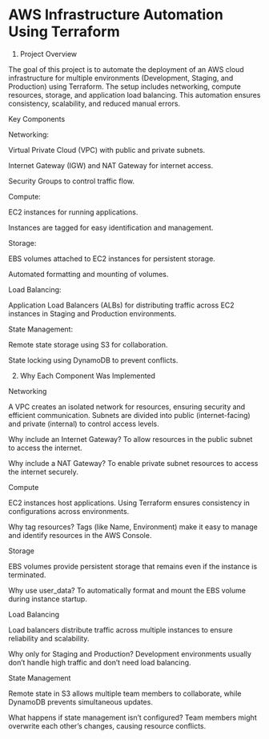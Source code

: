 # AWS Infrastructure Automation Using Terraform
1. Project Overview

The goal of this project is to automate the deployment of an AWS cloud infrastructure for multiple environments (Development, Staging, and Production) using Terraform. The setup includes networking, compute resources, storage, and application load balancing. This automation ensures consistency, scalability, and reduced manual errors.

Key Components

Networking:

Virtual Private Cloud (VPC) with public and private subnets.

Internet Gateway (IGW) and NAT Gateway for internet access.

Security Groups to control traffic flow.

Compute:

EC2 instances for running applications.

Instances are tagged for easy identification and management.

Storage:

EBS volumes attached to EC2 instances for persistent storage.

Automated formatting and mounting of volumes.

Load Balancing:

Application Load Balancers (ALBs) for distributing traffic across EC2 instances in Staging and Production environments.

State Management:

Remote state storage using S3 for collaboration.

State locking using DynamoDB to prevent conflicts.

2. Why Each Component Was Implemented

Networking

A VPC creates an isolated network for resources, ensuring security and efficient communication. Subnets are divided into public (internet-facing) and private (internal) to control access levels.

Why include an Internet Gateway?
To allow resources in the public subnet to access the internet.

Why include a NAT Gateway?
To enable private subnet resources to access the internet securely.

Compute

EC2 instances host applications. Using Terraform ensures consistency in configurations across environments.

Why tag resources?
Tags (like Name, Environment) make it easy to manage and identify resources in the AWS Console.

Storage

EBS volumes provide persistent storage that remains even if the instance is terminated.

Why use user_data?
To automatically format and mount the EBS volume during instance startup.

Load Balancing

Load balancers distribute traffic across multiple instances to ensure reliability and scalability.

Why only for Staging and Production?
Development environments usually don’t handle high traffic and don’t need load balancing.

State Management

Remote state in S3 allows multiple team members to collaborate, while DynamoDB prevents simultaneous updates.

What happens if state management isn’t configured?
Team members might overwrite each other’s changes, causing resource conflicts.
 
